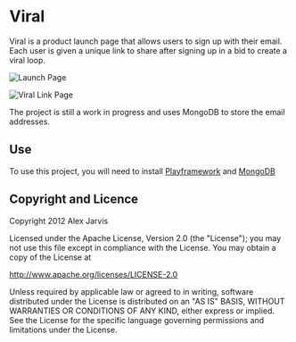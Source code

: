 Viral
=====================================

Viral is a product launch page that allows users to sign up with their email. Each user is given a unique link to share after signing up in a bid to create a viral loop.

![Launch Page](alexanderjarvis.github.com/viral/screenshots/page1.png "Launch Page")

![Viral Link Page](alexanderjarvis.github.com/viral/screenshots/page1.png "Viral Link Page")

The project is still a work in progress and uses MongoDB to store the email addresses.

Use
---

To use this project, you will need to install [Playframework](http://www.playframework.org)
and [MongoDB](http://www.mongodb.org)

Copyright and Licence
---------------------

Copyright 2012 Alex Jarvis

Licensed under the Apache License, Version 2.0 (the "License");
you may not use this file except in compliance with the License.
You may obtain a copy of the License at

   http://www.apache.org/licenses/LICENSE-2.0

Unless required by applicable law or agreed to in writing, software
distributed under the License is distributed on an "AS IS" BASIS,
WITHOUT WARRANTIES OR CONDITIONS OF ANY KIND, either express or implied.
See the License for the specific language governing permissions and
limitations under the License.
